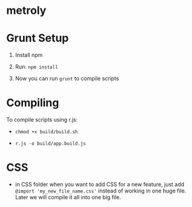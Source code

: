 metroly
=======

Grunt Setup
=====

1. Install npm

2. Run: ```npm install```

3. Now you can run ```grunt``` to compile scripts



Compiling
======

To compile scripts using r.js:


- ```chmod +x build/build.sh```

- ```r.js -o build/app.build.js```

CSS
======

- in CSS folder when you want to add CSS for a new feature, just add
```@import 'my_new_file_name.css'``` instead of working in one huge file. Later we will compile it all into one big file.